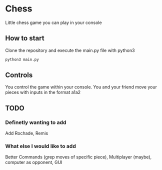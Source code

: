 # Chess
Little chess game you can play in your console

## How to start
Clone the repository and execute the main.py file with python3
```bash
python3 main.py
```
## Controls
You control the game within your console. You and your friend move your pieces with inputs in the format a1a2

## TODO
### Definetly wanting to add
Add Rochade, Remis
### What else I would like to add 
Better Commands (grep moves of specific piece), Multiplayer (maybe), computer as opponent, GUI
